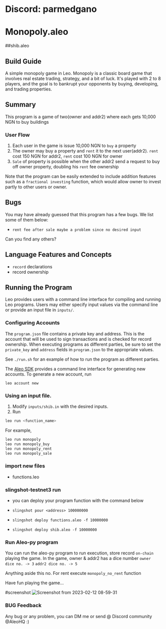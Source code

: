 # Discord: parmedgano
# Monopoly.aleo

##shib.aleo 

## Build Guide
<!-- # 🏦 Monopoly Game -->

A simple monopoly game in Leo.
Monopoly is a classic board game that involves real estate trading, strategy, and a bit of luck. It's played with 2 to 8 players, and the goal is to bankrupt your opponents by buying, developing, and trading properties.

## Summary

This program is a game of two(owner and addr2) where each gets 10,000 NGN to buy buildings

### User Flow
1. Each user in the game is issue 10,000 NGN to `buy` a property
2. The owner may buy a property and `rent` it to the next user(addr2). `rent` cost 150 NGN for addr2, `rent` cost 100 NGN for owner
3. `Sale` of property is possible when the other addr2 send a request to buy off owner property, doubling his `rent` fee ownership

Note that the program can be easily extended to include addition features such as a `fractional investing` function, which would allow owner to invest partly to other users or owner.

## Bugs

You may have already guessed that this program has a few bugs. We list some of them below: 
- `rent fee after sale maybe a problem since no desired input`

Can you find any others?

## Language Features and Concepts
- `record` declarations
- record ownership

## Running the Program

Leo provides users with a command line interface for compiling and running Leo programs.
Users may either specify input values via the command line or provide an input file in `inputs/`.

### Configuring Accounts
The `program.json` file contains a private key and address.
This is the account that will be used to sign transactions and is checked for record ownership.
When executing programs as different parties, be sure to set the `private_key` and `address` fields in `program.json` to the appropriate values.


See `./run.sh` for an example of how to run the program as different parties.


The [Aleo SDK](https://github.com/AleoHQ/leo/tree/testnet3) provides a command line interface for generating new accounts.
To generate a new account, run
```
leo account new
```


### Using an input file.
1. Modify `inputs/shib.in` with the desired inputs.
2. Run
```bash
leo run <function_name>
```
For example,
```bash
leo run monopoly
leo run monopoly_buy
leo run monopoly_rent
leo run monopoly_sale
```

### import new files
- functions.leo


### slingshot-testnet3 run
- you can deploy your program function with the command below

- ``` slingshot pour <address> 100000000 ```
- ``` slingshot deploy functions.aleo -f 10000000 ```
- ``` slingshot deploy shib.aleo -f 10000000 ```


### Run Aleo-py program
You can run the aleo-py program to run execution, store record `on-chain` 
playing the game. 
In the game, owner & addr2 has a dice number
`owner dice no. -> 3`
`addr2 dice no. -> 5`

Anything aside this no. For rent execute `monopoly_no_rent` function 

Have fun playing the game...

#screenshot
![Screenshot from 2023-02-12 08-59-31](https://user-images.githubusercontent.com/24855083/218329735-f3b4d2d9-08a8-4b9c-b2e7-0881aef7a173.png)



### BUG Feedback
Any bug or any problem, you can DM me or send @ Discord community @AleoHQ :)
